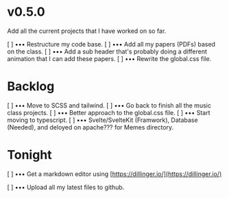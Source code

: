 # v0.5.0

Add all the current projects that I have worked on so far.

[ ] ••• Restructure my code base.
[ ] ••• Add all my papers (PDFs) based on the class.
[ ] ••• Add a sub header that's probably doing a different animation that I can add these papers.
[ ] ••• Rewrite the global.css file.

# Backlog

[ ] ••• Move to SCSS and tailwind.
[ ] ••• Go back to finish all the music class projects.
[ ] ••• Better approach to the global.css file.
[ ] ••• Start moving to typescript.
[ ] ••• Svelte/SvelteKit (Framwork), Database (Needed), and deloyed on apache??? for Memes directory.


# Tonight

[ ] ••• Get a markdown editor using [https://dillinger.io/](https://dillinger.io/)

[ ] ••• Upload all my latest files to github.
